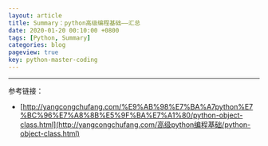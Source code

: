 ```yaml
---
layout: article
title: Summary：python高级编程基础——汇总
date: 2020-01-20 00:10:00 +0800
tags: [Python, Summary]
categories: blog
pageview: true
key: python-master-coding
---
```




------

参考链接：
- [http://yangcongchufang.com/%E9%AB%98%E7%BA%A7python%E7%BC%96%E7%A8%8B%E5%9F%BA%E7%A1%80/python-object-class.html](http://yangcongchufang.com/高级python编程基础/python-object-class.html)

